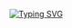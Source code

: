 [![Typing SVG](https://readme-typing-svg.herokuapp.com?color=%FFFFFFFF&lines=Dev+in+Go)](https://git.io/typing-svg)
